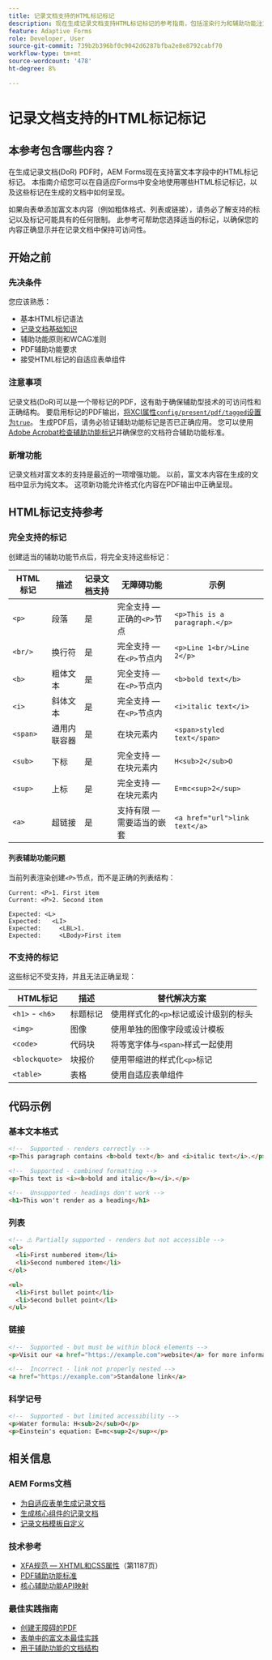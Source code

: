```yaml
---
title: 记录文档支持的HTML标记标记
description: 现在生成记录文档支持HTML标记标记的参考指南，包括渲染行为和辅助功能注意事项
feature: Adaptive Forms
role: Developer, User
source-git-commit: 739b2b396bf0c9042d6287bfba2e8e8792cabf70
workflow-type: tm+mt
source-wordcount: '478'
ht-degree: 8%

---
```




# 记录文档支持的HTML标记标记

## 本参考包含哪些内容？

在生成记录文档(DoR) PDF时，AEM Forms现在支持富文本字段中的HTML标记标记。 本指南介绍您可以在自适应Forms中安全地使用哪些HTML标记标记，以及这些标记在生成的文档中如何呈现。

如果向表单添加富文本内容（例如粗体格式、列表或链接），请务必了解支持的标记以及标记可能具有的任何限制。 此参考可帮助您选择适当的标记，以确保您的内容正确显示并在记录文档中保持可访问性。

## 开始之前

### 先决条件

您应该熟悉：

- 基本HTML标记语法
- [记录文档基础知识](/help/forms/generate-document-of-record-for-non-xfa-based-adaptive-forms.md)
- 辅助功能原则和WCAG准则
- PDF辅助功能要求
- 接受HTML标记的自适应表单组件

### 注意事项

记录文档(DoR)可以是一个带标记的PDF，这有助于确保辅助型技术的可访问性和正确结构。 要启用标记的PDF输出，[将XCI属性`config/present/pdf/tagged`设置为`true`](/help/forms/generate-document-of-record-for-non-xfa-based-adaptive-forms.md#use-a-custom-xci-file)。 生成PDF后，请务必验证辅助功能标记是否已正确应用。 您可以使用[Adobe Acrobat检查辅助功能标记](https://helpx.adobe.com/in/acrobat/using/create-verify-pdf-accessibility.html)并确保您的文档符合辅助功能标准。

### 新增功能

记录文档对富文本的支持是最近的一项增强功能。 以前，富文本内容在生成的文档中显示为纯文本。 这项新功能允许格式化内容在PDF输出中正确呈现。

## HTML标记支持参考

### 完全支持的标记

创建适当的辅助功能节点后，将完全支持这些标记：

| HTML标记 | 描述 | 记录文档支持 | 无障碍功能 | 示例 |
|----------|-------------|-------------|---------------|---------|
| `<p>` | 段落 | 是 | 完全支持 — 正确的`<P>`节点 | `<p>This is a paragraph.</p>` |
| `<br/>` | 换行符 | 是 | 完全支持 — 在`<P>`节点内 | `<p>Line 1<br/>Line 2</p>` |
| `<b>` | 粗体文本 | 是 | 完全支持 — 在`<P>`节点内 | `<b>bold text</b>` |
| `<i>` | 斜体文本 | 是 | 完全支持 — 在`<P>`节点内 | `<i>italic text</i>` |
| `<span>` | 通用内联容器 | 是 | 在块元素内 | `<span>styled text</span>` |
| `<sub>` | 下标 | 是 | 完全支持 — 在块元素内 | `H<sub>2</sub>O` |
| `<sup>` | 上标 | 是 | 完全支持 — 在块元素内 | `E=mc<sup>2</sup>` |
| `<a>` | 超链接 | 是 | 支持有限 — 需要适当的嵌套 | `<a href="url">link text</a>` |


#### 列表辅助功能问题

当前列表渲染创建`<P>`节点，而不是正确的列表结构：

```
Current: <P>1. First item
Current: <P>2. Second item

Expected: <L>
Expected:   <LI>
Expected:     <LBL>1.
Expected:     <LBody>First item
```

### 不支持的标记

这些标记不受支持，并且无法正确呈现：

| HTML标记 | 描述 | 替代解决方案 |
|----------|-------------|---------------------|
| `<h1>` - `<h6>` | 标题标记 | 使用样式化的`<p>`标记或设计级别的标头 |
| `<img>` | 图像 | 使用单独的图像字段或设计模板 |
| `<code>` | 代码块 | 将等宽字体与`<span>`样式一起使用 |
| `<blockquote>` | 块报价 | 使用带缩进的样式化`<p>`标记 |
| `<table>` | 表格 | 使用自适应表单组件 |

## 代码示例

### 基本文本格式

```html
<!--  Supported - renders correctly -->
<p>This paragraph contains <b>bold text</b> and <i>italic text</i>.</p>

<!--  Supported - combined formatting -->
<p>This text is <i><b>bold and italic</b></i>.</p>

<!--  Unsupported - headings don't work -->
<h1>This won't render as a heading</h1>
```

### 列表

```html
<!-- ⚠️ Partially supported - renders but not accessible -->
<ol>
  <li>First numbered item</li>
  <li>Second numbered item</li>
</ol>

<ul>
  <li>First bullet point</li>
  <li>Second bullet point</li>
</ul>
```

### 链接

```html
<!--  Supported - but must be within block elements -->
<p>Visit our <a href="https://example.com">website</a> for more information.</p>

<!--  Incorrect - link not properly nested -->
<a href="https://example.com">Standalone link</a>
```

### 科学记号

```html
<!--  Supported - but limited accessibility -->
<p>Water formula: H<sub>2</sub>O</p>
<p>Einstein's equation: E=mc<sup>2</sup></p>
```

## 相关信息

### AEM Forms文档

- [为自适应表单生成记录文档](/help/forms/generate-document-of-record-for-non-xfa-based-adaptive-forms.md)
- [生成核心组件的记录文档](/help/forms/generate-document-of-record-core-components.md)
- [记录文档模板自定义](/help/forms/generate-document-of-record-for-non-xfa-based-adaptive-forms.md#customize-the-branding-information-in-document-of-record)

### 技术参考

- [XFA规范 — XHTML和CSS属性](https://www.adobe.com/devnet/acrobat/pdfs/XFA-3_3.pdf)（第1187页）
- [PDF辅助功能标准](https://www.w3.org/TR/WCAG21/)
- [核心辅助功能API映射](https://www.w3.org/TR/core-aam-1.2/#role-map-superscript)

### 最佳实践指南

- [创建无障碍的PDF](https://www.adobe.com/accessibility/pdf.html)
- [表单中的富文本最佳实践](/help/forms/creating-accessible-adaptive-forms.md)
- [用于辅助功能的文档结构](/help/forms/creating-accessible-adaptive-forms.md)

